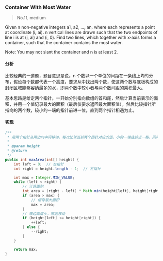 ### Container With Most Water

> No.11, medium

Given n non-negative integers a1, a2, ..., an, where each represents a point at coordinate (i, ai). n vertical lines are drawn such that the two endpoints of line i is at (i, ai) and (i, 0). Find two lines, which together with x-axis forms a container, such that the container contains the most water.

Note: You may not slant the container and n is at least 2.

#### 分析

比较经典的一道题，题目意思是说，n 个数以一个单位的间距在一条线上均匀分布，假设每个数都代表一个高度，要求从中找出两个数，使这两个数与底板构成的封闭区域能够容纳最多的水，即两个数中较小者与两个数间距的乘积最大。

基本思路是给定两个指针，一开始分别指向数组的首和尾，然后计算当前表示的面积，并用一个值记录最大的面积（最后仅要求返回最大面积值），然后比较指针所指向的两个数，较小的一端的指针前进一位，直到两个指针相遇为止。

#### 实现

```java
/**
 * 用两个指针从两边向中间移动，每次比较当前两个指针对应的值，小的一端往前进一格，同时计算当前的面积，保存最大值
 *
 * @param height
 * @return
 */
public int maxArea(int[] height) {
    int left = 0;  // 左指针
    int right = height.length - 1;  // 右指针

    int max = Integer.MIN_VALUE;
    while (left < right) {
        // 计算面积
        int area = (right - left) * Math.min(height[left], height[right]);
        if (area > max) {
            // 缓存最大面积
            max = area;
        }
        // 哪边高度小，哪边移动
        if (height[left] <= height[right]) {
            ++left;
        } else {
            --right;
        }
    }

    return max;
}
```
